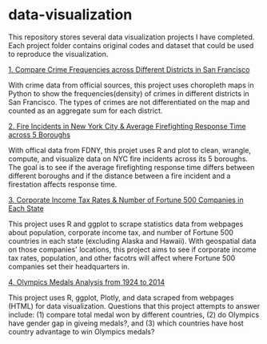 # data-visualization

This repository stores several data visualization projects I have completed. Each project folder contains original codes and dataset that could be used to reproduce the visualization.

[1. Compare Crime Frequencies across Different Districts in San Francisco](https://github.com/eddiecylin/data-visualization/tree/master/crime_rates_in_san_%20francisco)

With crime data from official sources, this project uses choropleth maps in Python to show the frequencies(density) of crimes in different districts in San Francisco. The types of crimes are not differentiated on the map and counted as an aggregate sum for each district.


[2. Fire Incidents in New York City & Average Firefighting Response Time across 5 Boroughs](https://github.com/eddiecylin/data-visualization/tree/master/fire-incidents-new-york)

With offical data from FDNY, this projet uses R and plot to clean, wrangle, compute, and visualize data on NYC fire incidents across its 5 boroughs. The goal is to see if the average firefighting response time differs between different boroughs and if the distance between a fire incident and a firestation affects response time. 

[3. Corporate Income Tax Rates & Number of Fortune 500 Companies in Each State](https://github.com/eddiecylin/data-visualization/tree/master/fortune_500)

This project uses R and ggplot to scrape statistics data from webpages about population, corporate income tax, and number of Fortune 500 countries in each state (excluding Alaska and Hawaii). With geospatial data on those companies' locations, this project aims to see if corporate income tax rates, population, and other facotrs will affect where Fortune 500 companies set their headquarters in.

[4. Olympics Medals Analysis from 1924 to 2014](https://github.com/eddiecylin/data-visualization/tree/master/olympics)

This project uses R, ggplot, Plotly, and data scraped from webpages (HTML) for data visualization. Questions that this project attempts to answer include: (1) compare total medal won by different countries, (2) do Olympics have gender gap in giveing medals?, and (3) which countries have host country advantage to win Olympics medals?
